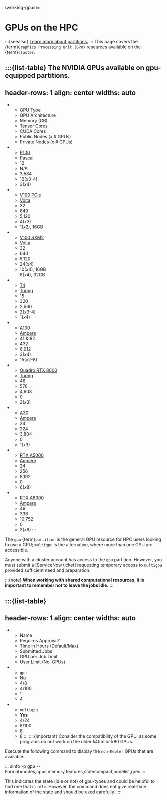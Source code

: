 (working-gpus)=
# GPUs on the HPC
:::{seealso}
[Learn more about partitions.](../hardware/partitions.md)
:::
This page covers the {term}`Graphics Processing Unit (GPU)` resources available on the {term}`cluster`.

:::{list-table} The NVIDIA GPUs available on gpu-equipped partitions.
--------------
header-rows: 1
align: center
widths: auto
--------------

* - GPU Type
  - GPU Architecture
  - Memory (GB)
  - Tensor Cores
  - CUDA Cores
  - Public Nodes (*x* # GPUs)
  - Private Nodes (*x* # GPUs)
* - [P100](https://northeastern.zoom.us/s/92041124566)
  - [Pascal](https://www.nvidia.com/en-us/data-center/pascal-gpu-architecture/)
  - 12
  - N/A
  - 3,584
  - 12(*x*3-4)
  - 3(*x*4)
* - [V100 PCle](https://images.nvidia.com/content/technologies/volta/pdf/tesla-volta-v100-datasheet-letter-fnl-web.pdf)
  - [Volta](https://www.nvidia.com/en-us/data-center/volta-gpu-architecture/)
  - 32
  - 640
  - 5,120
  - 4(*x*2)
  - 1(*x*2), 16GB
* - [V100 SXM2](https://images.nvidia.com/content/technologies/volta/pdf/tesla-volta-v100-datasheet-letter-fnl-web.pdf)
  - [Volta](https://www.nvidia.com/en-us/data-center/volta-gpu-architecture/)
  - 32
  - 640
  - 5,120
  - 24(*x*4)
  - 10(*x*4), 16GB<br>8(*x*4), 32GB
* - [T4](https://www.nvidia.com/en-us/data-center/tesla-t4/)
  - [Turing](https://developer.nvidia.com/blog/nvidia-turing-architecture-in-depth/)
  - 15
  - 320
  - 2,560
  - 2(*x*3-4)
  - 1(*x*4)
* - [A100](https://www.nvidia.com/en-us/data-center/a100/)
  - [Ampere](https://www.nvidia.com/en-us/data-center/ampere-architecture/)
  - 41 & 82
  - 432
  - 6,912
  - 3(*x*4)
  - 15(*x*2-8)
* - [Quadro RTX 8000](https://www.nvidia.com/content/dam/en-zz/Solutions/design-visualization/quadro-product-literature/quadro-rtx-8000-us-nvidia-946977-r1-web.pdf)
  - [Turing](https://developer.nvidia.com/blog/nvidia-turing-architecture-in-depth/)
  - 46
  - 576
  - 4,608
  - 0
  - 2(*x*3)
* -  [A30](https://www.nvidia.com/en-us/data-center/products/a30-gpu/)
  - [Ampere](https://www.nvidia.com/en-us/data-center/ampere-architecture/)
  - 24
  - 224
  - 3,804
  - 0
  - 1(*x*3)
* - [RTX A5000](https://www.nvidia.com/en-us/design-visualization/rtx-a5000/)
  - [Ampere](https://www.nvidia.com/en-us/data-center/ampere-architecture/)
  - 24
  - 256
  - 8,192
  - 0
  - 6(*x*8)
* - [RTX A6000](https://www.nvidia.com/en-us/design-visualization/rtx-a6000/)
  - [Ampere](https://www.nvidia.com/en-us/data-center/ampere-architecture/)
  - 49
  - 336
  - 10,752
  - 0
  - 3(*x*8)
:::

The `gpu` {term}`partition` is the general GPU resource for HPC users looking to use a GPU; `multigpu` is the alternative, where more than one GPU are accessible.

Anyone with a cluster account has access to the `gpu` partition. However, you must submit a [ServiceNow ticket] requesting temporary access to `multigpu` provided sufficient need and preparation.

:::{note}
**When working with shared computational resources, it is important to remember not to leave the jobs idle.**
:::

:::{list-table}
--------------
header-rows: 1
align: center
widths: auto
--------------

* - Name
  - Requires Approval?
  - Time in Hours (Default/Max)
  - Submitted Jobs
  - GPU per Job Limit
  - User Limit (No. GPUs)
* - `gpu`
  - No
  - 4/8
  - 4/100
  - 1
  - 4
* - `multigpu`
  - **Yes**
  - 4/24
  - 8/100
  - 8
  - 8
:::
::::{important}
Consider the compatibility of the GPU, as some programs do not work on the older k40m or k80 GPUs.

Execute the following command to display the `non-Kepler` GPUs that are available:

:::
sinfo -p gpu --Format=nodes,cpus,memory,features,statecompact,nodelist,gres
:::

This indicates the state (idle or not) of gpu-types and could be helpful to find one that is `idle`. However, the command does not give real-time information of the state and should be used carefully.
::::